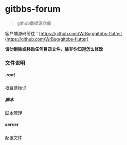 # gitbbs-forum

> github数据源仓库

客户端源码前往：[https://github.com/WrBug/gitbbs-flutter](https://github.com/WrBug/gitbbs-flutter)

**请勿删除或移动任何目录文件，除非你知道怎么修改**



### 文件说明

##### .root

根目录标识

##### 脚本

脚本管理

##### server

配置文件



